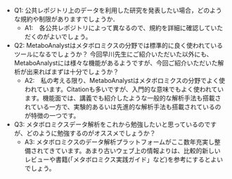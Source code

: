 - Q1: 公共レポジトリ上のデータを利用した研究を発表したい場合，どのような規約や制限がありますでしょうか．
  - A1:　各公共レポジトリによって異なるので、規約を詳細に確認していただくのがよいでしょう。
- Q2: MetaboAnalystはメタボロミクスの分野では標準的に良く使われているツールになるでしょうか？ 今回早川先生にご紹介いただいた以外にも、MetaboAnalystには様々な機能があるようですが、今回ご紹介いただいた解析が出来ればまずは十分でしょうか？
  - A2:　私の考える限り、MetaboAnalystはメタボロミクスの分野でよく使われています。Citationも多いですが、入門的な意味でもよく使われています。機能面では、講義でも紹介したような一般的な解析手法も搭載されている一方で、実験的あるいは先進的な解析手法も搭載されているのが特徴の一つです。
- Q3: メタボロミクスデータ解析をこれから勉強したいと思っているのですが、どのように勉強するのがオススメでしょうか？
  - A3: メタボロミクスのデータ解析プラットフォームがここ数年充実し整備されてきています。あまり古いウェブ上の情報よりは、比較的新しいレビューや書籍(「メタボロミクス実践ガイド」など)を参考にするとよいでしょう。       
